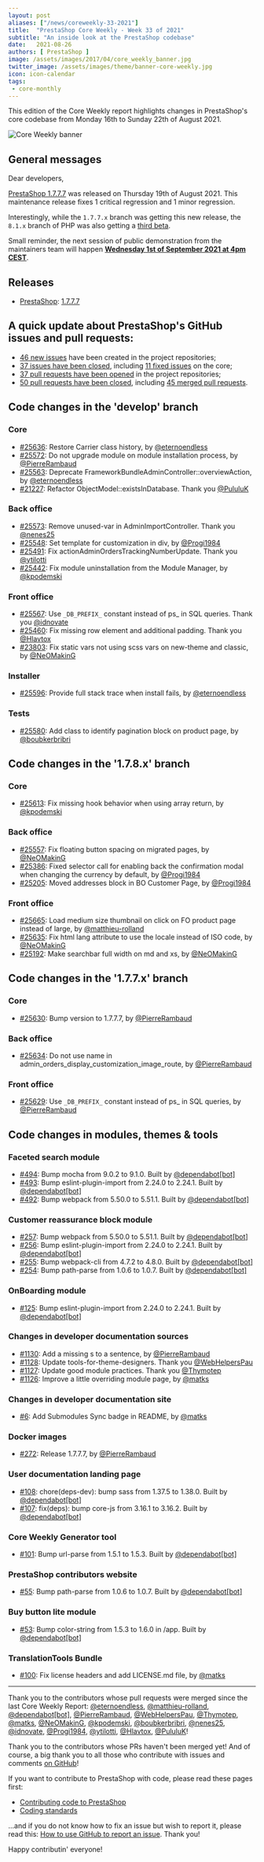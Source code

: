 ```yaml
---
layout: post
aliases: ["/news/coreweekly-33-2021"]
title:  "PrestaShop Core Weekly - Week 33 of 2021"
subtitle: "An inside look at the PrestaShop codebase"
date:   2021-08-26
authors: [ PrestaShop ]
image: /assets/images/2017/04/core_weekly_banner.jpg
twitter_image: /assets/images/theme/banner-core-weekly.jpg
icon: icon-calendar
tags:
 - core-monthly
---
```


This edition of the Core Weekly report highlights changes in PrestaShop's core codebase from Monday 16th to Sunday 22th of August 2021.

![Core Weekly banner](/assets/images/2018/12/banner-core-weekly.jpg)

## General messages

Dear developers,

[PrestaShop 1.7.7.7](https://build.prestashop.com/news/prestashop-1-7-7-7-maintenance-release/) was released on Thursday 19th of August 2021. This maintenance release fixes 1 critical regression and 1 minor regression.

Interestingly, while the `1.7.7.x` branch was getting this new release, the `8.1.x` branch of PHP was also getting a [third beta](https://www.php.net/archive/2021.php#2021-08-19-1).

Small reminder, the next session of public demonstration from the maintainers team will happen [**Wednesday 1st of September 2021 at 4pm CEST**](https://www.youtube.com/watch?v=9oEBquMz008).


## Releases

* [PrestaShop](https://github.com/PrestaShop/PrestaShop): [1.7.7.7](https://github.com/PrestaShop/PrestaShop/releases/tag/1.7.7.7)


## A quick update about PrestaShop's GitHub issues and pull requests:

- [46 new issues](https://github.com/search?q=org%3APrestaShop+is%3Apublic++-repo%3Aprestashop%2Fprestashop.github.io++is%3Aissue+created%3A2021-08-16..2021-08-22) have been created in the project repositories;
- [37 issues have been closed](https://github.com/search?q=org%3APrestaShop+is%3Apublic++-repo%3Aprestashop%2Fprestashop.github.io++is%3Aissue+closed%3A2021-08-16..2021-08-22), including [11 fixed issues](https://github.com/search?q=org%3APrestaShop+is%3Apublic++-repo%3Aprestashop%2Fprestashop.github.io++is%3Aissue+label%3Afixed+closed%3A2021-08-16..2021-08-22) on the core;
- [37 pull requests have been opened](https://github.com/search?q=org%3APrestaShop+is%3Apublic++-repo%3Aprestashop%2Fprestashop.github.io++is%3Apr+created%3A2021-08-16..2021-08-22) in the project repositories;
- [50 pull requests have been closed](https://github.com/search?q=org%3APrestaShop+is%3Apublic++-repo%3Aprestashop%2Fprestashop.github.io++is%3Apr+closed%3A2021-08-16..2021-08-22), including [45 merged pull requests](https://github.com/search?q=org%3APrestaShop+is%3Apublic++-repo%3Aprestashop%2Fprestashop.github.io++is%3Apr+merged%3A2021-08-16..2021-08-22).



## Code changes in the 'develop' branch


### Core
* [#25636](https://github.com/PrestaShop/PrestaShop/pull/25636): Restore Carrier class history, by [@eternoendless](https://github.com/eternoendless)
* [#25572](https://github.com/PrestaShop/PrestaShop/pull/25572): Do not upgrade module on module installation process, by [@PierreRambaud](https://github.com/PierreRambaud)
* [#25563](https://github.com/PrestaShop/PrestaShop/pull/25563): Deprecate FrameworkBundleAdminController::overviewAction, by [@eternoendless](https://github.com/eternoendless)
* [#21227](https://github.com/PrestaShop/PrestaShop/pull/21227): Refactor ObjectModel::existsInDatabase. Thank you [@PululuK](https://github.com/PululuK)


### Back office
* [#25573](https://github.com/PrestaShop/PrestaShop/pull/25573): Remove unused-var in AdminImportController. Thank you [@nenes25](https://github.com/nenes25)
* [#25548](https://github.com/PrestaShop/PrestaShop/pull/25548): Set template for customization in div, by [@Progi1984](https://github.com/Progi1984)
* [#25491](https://github.com/PrestaShop/PrestaShop/pull/25491): Fix actionAdminOrdersTrackingNumberUpdate. Thank you [@ytilotti](https://github.com/ytilotti)
* [#25442](https://github.com/PrestaShop/PrestaShop/pull/25442): Fix module uninstallation from the Module Manager, by [@kpodemski](https://github.com/kpodemski)


### Front office
* [#25567](https://github.com/PrestaShop/PrestaShop/pull/25567): Use `_DB_PREFIX_` constant instead of ps_ in SQL queries. Thank you [@idnovate](https://github.com/idnovate)
* [#25460](https://github.com/PrestaShop/PrestaShop/pull/25460): Fix missing row element and additional padding. Thank you [@Hlavtox](https://github.com/Hlavtox)
* [#23803](https://github.com/PrestaShop/PrestaShop/pull/23803): Fix static vars not using scss vars on new-theme and classic, by [@NeOMakinG](https://github.com/NeOMakinG)


### Installer
* [#25596](https://github.com/PrestaShop/PrestaShop/pull/25596): Provide full stack trace when install fails, by [@eternoendless](https://github.com/eternoendless)


### Tests
* [#25580](https://github.com/PrestaShop/PrestaShop/pull/25580): Add class to identify pagination block on product page, by [@boubkerbribri](https://github.com/boubkerbribri)


## Code changes in the '1.7.8.x' branch


### Core
* [#25613](https://github.com/PrestaShop/PrestaShop/pull/25613): Fix missing hook behavior when using array return, by [@kpodemski](https://github.com/kpodemski)


### Back office
* [#25557](https://github.com/PrestaShop/PrestaShop/pull/25557): Fix floating button spacing on migrated pages, by [@NeOMakinG](https://github.com/NeOMakinG)
* [#25386](https://github.com/PrestaShop/PrestaShop/pull/25386): Fixed selector call for enabling back the confirmation modal when changing the currency by default, by [@Progi1984](https://github.com/Progi1984)
* [#25205](https://github.com/PrestaShop/PrestaShop/pull/25205): Moved addresses block in BO Customer Page, by [@Progi1984](https://github.com/Progi1984)


### Front office
* [#25665](https://github.com/PrestaShop/PrestaShop/pull/25665): Load medium size thumbnail on click on FO product page instead of large, by [@matthieu-rolland](https://github.com/matthieu-rolland)
* [#25635](https://github.com/PrestaShop/PrestaShop/pull/25635): Fix html lang attribute to use the locale instead of ISO code, by [@NeOMakinG](https://github.com/NeOMakinG)
* [#25192](https://github.com/PrestaShop/PrestaShop/pull/25192): Make searchbar full width on md and xs, by [@NeOMakinG](https://github.com/NeOMakinG)


## Code changes in the '1.7.7.x' branch


### Core
* [#25630](https://github.com/PrestaShop/PrestaShop/pull/25630): Bump version to 1.7.7.7, by [@PierreRambaud](https://github.com/PierreRambaud)


### Back office
* [#25634](https://github.com/PrestaShop/PrestaShop/pull/25634): Do not use name in admin_orders_display_customization_image_route, by [@PierreRambaud](https://github.com/PierreRambaud)


### Front office
* [#25629](https://github.com/PrestaShop/PrestaShop/pull/25629): Use `_DB_PREFIX_` constant instead of ps_ in SQL queries, by [@PierreRambaud](https://github.com/PierreRambaud)


## Code changes in modules, themes & tools


### Faceted search module
* [#494](https://github.com/PrestaShop/ps_facetedsearch/pull/494): Bump mocha from 9.0.2 to 9.1.0. Built by [@dependabot[bot]](https://github.com/apps/dependabot)
* [#493](https://github.com/PrestaShop/ps_facetedsearch/pull/493): Bump eslint-plugin-import from 2.24.0 to 2.24.1. Built by [@dependabot[bot]](https://github.com/apps/dependabot)
* [#492](https://github.com/PrestaShop/ps_facetedsearch/pull/492): Bump webpack from 5.50.0 to 5.51.1. Built by [@dependabot[bot]](https://github.com/apps/dependabot)


### Customer reassurance block module
* [#257](https://github.com/PrestaShop/blockreassurance/pull/257): Bump webpack from 5.50.0 to 5.51.1. Built by [@dependabot[bot]](https://github.com/apps/dependabot)
* [#256](https://github.com/PrestaShop/blockreassurance/pull/256): Bump eslint-plugin-import from 2.24.0 to 2.24.1. Built by [@dependabot[bot]](https://github.com/apps/dependabot)
* [#255](https://github.com/PrestaShop/blockreassurance/pull/255): Bump webpack-cli from 4.7.2 to 4.8.0. Built by [@dependabot[bot]](https://github.com/apps/dependabot)
* [#254](https://github.com/PrestaShop/blockreassurance/pull/254): Bump path-parse from 1.0.6 to 1.0.7. Built by [@dependabot[bot]](https://github.com/apps/dependabot)


### OnBoarding module
* [#125](https://github.com/PrestaShop/welcome/pull/125): Bump eslint-plugin-import from 2.24.0 to 2.24.1. Built by [@dependabot[bot]](https://github.com/apps/dependabot)


### Changes in developer documentation sources
* [#1130](https://github.com/PrestaShop/docs/pull/1130): Add a missing s to a sentence, by [@PierreRambaud](https://github.com/PierreRambaud)
* [#1128](https://github.com/PrestaShop/docs/pull/1128): Update tools-for-theme-designers. Thank you [@WebHelpersPau](https://github.com/WebHelpersPau)
* [#1127](https://github.com/PrestaShop/docs/pull/1127): Update good module practices. Thank you [@Thymotep](https://github.com/Thymotep)
* [#1126](https://github.com/PrestaShop/docs/pull/1126): Improve a little overriding module page, by [@matks](https://github.com/matks)


### Changes in developer documentation site
* [#6](https://github.com/PrestaShop/devdocs-site/pull/6): Add Submodules Sync badge in README, by [@matks](https://github.com/matks)


### Docker images
* [#272](https://github.com/PrestaShop/docker/pull/272): Release 1.7.7.7, by [@PierreRambaud](https://github.com/PierreRambaud)


### User documentation landing page
* [#108](https://github.com/PrestaShop/user-documentation-landing/pull/108): chore(deps-dev): bump sass from 1.37.5 to 1.38.0. Built by [@dependabot[bot]](https://github.com/apps/dependabot)
* [#107](https://github.com/PrestaShop/user-documentation-landing/pull/107): fix(deps): bump core-js from 3.16.1 to 3.16.2. Built by [@dependabot[bot]](https://github.com/apps/dependabot)


### Core Weekly Generator tool
* [#101](https://github.com/PrestaShop/core-weekly-generator/pull/101): Bump url-parse from 1.5.1 to 1.5.3. Built by [@dependabot[bot]](https://github.com/apps/dependabot)


### PrestaShop contributors website
* [#55](https://github.com/PrestaShop/TopContributors/pull/55): Bump path-parse from 1.0.6 to 1.0.7. Built by [@dependabot[bot]](https://github.com/apps/dependabot)


### Buy button lite module
* [#53](https://github.com/PrestaShop/ps_buybuttonlite/pull/53): Bump color-string from 1.5.3 to 1.6.0 in /app. Built by [@dependabot[bot]](https://github.com/apps/dependabot)


### TranslationTools Bundle
* [#100](https://github.com/PrestaShop/TranslationToolsBundle/pull/100): Fix license headers and add LICENSE.md file, by [@matks](https://github.com/matks)


<hr />

Thank you to the contributors whose pull requests were merged since the last Core Weekly Report: [@eternoendless](https://github.com/eternoendless), [@matthieu-rolland](https://github.com/matthieu-rolland), [@dependabot[bot]](https://github.com/apps/dependabot), [@PierreRambaud](https://github.com/PierreRambaud), [@WebHelpersPau](https://github.com/WebHelpersPau), [@Thymotep](https://github.com/Thymotep), [@matks](https://github.com/matks), [@NeOMakinG](https://github.com/NeOMakinG), [@kpodemski](https://github.com/kpodemski), [@boubkerbribri](https://github.com/boubkerbribri), [@nenes25](https://github.com/nenes25), [@idnovate](https://github.com/idnovate), [@Progi1984](https://github.com/Progi1984), [@ytilotti](https://github.com/ytilotti), [@Hlavtox](https://github.com/Hlavtox), [@PululuK](https://github.com/PululuK)!

Thank you to the contributors whose PRs haven't been merged yet! And of course, a big thank you to all those who contribute with issues and comments [on GitHub](https://github.com/PrestaShop/PrestaShop)!

If you want to contribute to PrestaShop with code, please read these pages first:

 * [Contributing code to PrestaShop](https://devdocs.prestashop.com/1.7/contribute/contribution-guidelines/)
 * [Coding standards](https://devdocs.prestashop.com/1.7/development/coding-standards/)

...and if you do not know how to fix an issue but wish to report it, please read this: [How to use GitHub to report an issue](https://devdocs.prestashop.com/1.7/contribute/contribute-reporting-issues/). Thank you!

Happy contributin' everyone!
